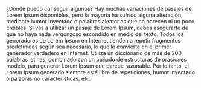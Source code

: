 ¿Donde puedo conseguir algunos?
Hay muchas variaciones de pasajes de Lorem Ipsum disponibles, pero la mayoría ha sufrido alguna alteración, 
mediante humor inyectado o palabras aleatorias que no parecen ni un poco creíbles. Si vas a utilizar un pasaje 
de Lorem Ipsum, debes asegurarte de que no haya nada vergonzoso escondido en medio del texto. Todos los generadores 
de Lorem Ipsum en Internet tienden a repetir fragmentos predefinidos según sea necesario, lo que lo convierte en el 
primer generador verdadero en Internet. Utiliza un diccionario de más de 200 palabras latinas, combinado con un 
puñado de estructuras de oraciones modelo, para generar Lorem Ipsum que parece razonable. Por lo tanto, el Lorem 
Ipsum generado siempre está libre de repeticiones, humor inyectado o palabras no características, etc.